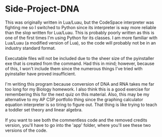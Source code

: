 # Side-Project-DNA
This was originally written in Lua/Luau, but the CodeSpace interpreter was fighting me so I switched to Python since its interpreter is way more reliable than the slop written for Lua/Luau. This is probably poorly written as this is one of the first times I'm using Python for its classes. I am more familiar with Lua/Luau (a modified version of Lua), so the code will probably not be in an industry standard format.  
<br />
Executable files will not be included due to the sheer size of the pyinstaller exe that is created from the command. Had this in mind; however, because of this, I won't include them since the numerous things I've tried with pyinstaller have proved insufficient.  
<br />
I'm writing this program because conversion of DNA and RNA takes me far too long for my Biology homework. I also think this is a good exercise for remembering this for the next quiz on this material. Also, this may be my alternative to my AP CSP portfolio thing since the graphing calculator equation interpreter is so tiring to figure out. That thing is like trying to teach a toddler set theory and linear algebra.   
<br />
If you want to see both the commentless code and the removed credits version, you'll have to go into the 'app' folder, where you'll see these two versions of the code.
